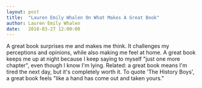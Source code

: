 ```yaml
---
layout: post
title:  "Lauren Emily Whalen On What Makes A Great Book"
author: Lauren Emily Whalen
date:   2018-03-27 12:00:00
---
```

A great book surprises me and makes me think.
It challenges my perceptions and opinions, while also making me feel at home.
A great book keeps me up at night because I keep saying to myself "just one more chapter", even though I know I'm lying.
Related: a great book means I'm tired the next day, but it's completely worth it.
To quote 'The History Boys', a great book feels "like a hand has come out and taken yours."
